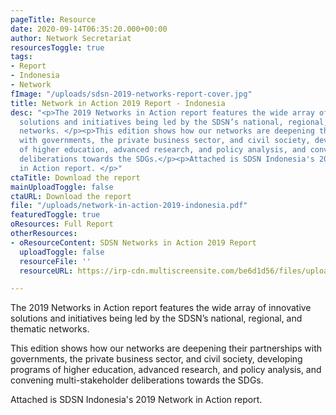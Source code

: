 ```yaml
---
pageTitle: Resource
date: 2020-09-14T06:35:20.000+00:00
author: Network Secretariat
resourcesToggle: true
tags:
- Report
- Indonesia
- Network
fImage: "/uploads/sdsn-2019-networks-report-cover.jpg"
title: Network in Action 2019 Report - Indonesia
desc: "<p>The 2019 Networks in Action report features the wide array of innovative
  solutions and initiatives being led by the SDSN’s national, regional, and thematic
  networks. </p><p>This edition shows how our networks are deepening their partnerships
  with governments, the private business sector, and civil society, developing programs
  of higher education, advanced research, and policy analysis, and convening multi-stakeholder
  deliberations towards the SDGs.</p><p>Attached is SDSN Indonesia's 2019 Network
  in Action report. </p>"
ctaTitle: Download the report
mainUploadToggle: false
ctaURL: Download the report
file: "/uploads/network-in-action-2019-indonesia.pdf"
featuredToggle: true
oResources: Full Report
otherResources:
- oResourceContent: SDSN Networks in Action 2019 Report
  uploadToggle: false
  resourceFile: ''
  resourceURL: https://irp-cdn.multiscreensite.com/be6d1d56/files/uploaded/SDSN%202019%20networks%20report.pdf

---
```

The 2019 Networks in Action report features the wide array of innovative solutions and initiatives being led by the SDSN’s national, regional, and thematic networks.

This edition shows how our networks are deepening their partnerships with governments, the private business sector, and civil society, developing programs of higher education, advanced research, and policy analysis, and convening multi-stakeholder deliberations towards the SDGs.

Attached is SDSN Indonesia's 2019 Network in Action report.